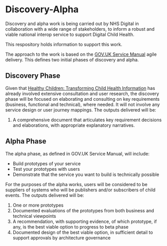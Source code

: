 # Discovery-Alpha
Discovery and alpha work is being carried out by NHS Digital in collaboration with a wide range of stakeholders, to inform a robust and viable national interop service to support Digital Child Health.

This respository holds information to support this work.

The approach to the work is based on the <a href="https://www.gov.uk/service-manual" target="_blank">GOV.UK Service Manual</a> agile delivery. This defines two initial phases of discovery and alpha.

## Discovery Phase
Given that <a href="https://www.england.nhs.uk/wp-content/uploads/2016/11/healthy-children-transforming-child-health-info.pdf" target="_blank">Healthy Children: Transforming Child Health Information</a> has already involved extensive consultation and user research, the discovery phase will be focused on elaborating and consulting on key requirements (business, functional and technical), where needed. It will not involve any service design or user journey mappings.
The outputs delivered will be:

1. A comprehensive document that articulates key requirement decisions and elaborations, with appropriate explanatory narratives.

## Alpha Phase
The alpha phase, as defined in GOV.UK Service Manual, will include:

*	Build prototypes of your service
*	Test your prototypes with users
*	Demonstrate that the service you want to build is technically possible

For the purposes of the alpha works, users will be considered to be suppliers of systems who will be publishers and/or subscribers of child events.
The outputs delivered will be:

1.	One or more prototypes
2.	Documented evaluations of the prototypes from both business and technical viewpoints
3.	A recommendation, with supporting evidence, of which prototype, if any, is the best viable option to progress to beta phase
4.	Documented design of the best viable option, in sufficient detail to support approvals by architecture governance


